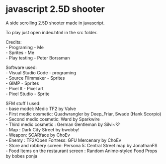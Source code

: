 # javascript 2.5D shooter

A side scrolling 2.5D shooter made in javascript. <br />

To play just open index.html in the src folder. <br />


Credits: <br />
	- Programing - Me <br />
	- Sprites - Me <br />
	- Play testing - Peter Borssman <br />

Software used: <br />
	- Visual Studio Code - programing <br />
	- Source Filmmaker - Sprites <br />
	- GIMP - Sprites <br />
	- Pixel It - Pixel art <br />
	- Pixel Studio - Sprite <br />

SFM stuff I used: <br />
	- base model: Medic TF2 by Valve <br />
	- First medic cosmetic: Quadwrangler by Deep_Friar, Swade (Hank Scorpio) <br />
	- Second medic cosmetic: Ward by Sparkwire <br />
	- Third medic cosmetic : German Gentleman by Silvi~♡ <br />
	- Map : Dark City Street by bwobby! <br />
	- Weapon: SCARface by ChoEv  <br />
	- Enemy : TF2/Open Fortress: GFU Mercenary by ChoEv  <br />
	- Store and robbery screen: Persona 5: Central Street map by JonathanFS <br />
	- Food Items on the restaurant screen : Random Anime-styled Food Props by bobes ponja <br />